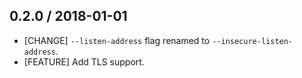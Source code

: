 ## 0.2.0 / 2018-01-01

* [CHANGE] `--listen-address` flag renamed to `--insecure-listen-address`.
* [FEATURE] Add TLS support.
